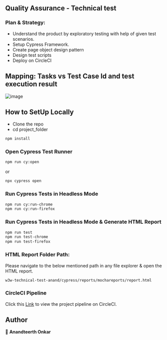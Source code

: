 ## Quality Assurance - Technical test


### Plan & Strategy:
* Understand the product by exploratory testing with help of given test scenarios.
* Setup Cypress Framework.
* Create page object design pattern
* Design test scripts
* Deploy on CircleCI


## Mapping: Tasks vs Test Case Id and test execution result

![image](https://user-images.githubusercontent.com/25897622/130294251-d7991abd-9956-463c-a833-e16100fcb85c.png)


## How to SetUp Locally

* Clone the repo
* cd project_folder

```sh
npm install
```


### Open Cypress Test Runner

```sh
npm run cy:open
```

or

```sh
npx cypress open
```


### Run Cypress Tests in Headless Mode

```sh
npm run cy:run-chrome
npm run cy:run-firefox
```


### Run Cypress Tests in Headless Mode & Generate HTML Report

```sh
npm run test
npm run test-chrome
npm run test-firefox
```


### HTML Report Folder Path:
Please navigate to the below mentioned path in any file explorer & open the HTML report. 

```sh
w3w-technical-test-anand/cypress/reports/mochareports/report.html
```

### CircleCI Pipeline
Click this [Link](https://app.circleci.com/pipelines/github/a-onkar/cypress-typescript-circleci) to view the project pipeline on CircleCI.


## Author

👤 **Anandteerth Onkar**
